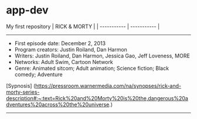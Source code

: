 # app-dev
My first repository
| RICK & MORTY |
| ----------- | ----------- |

---

- First episode date: December 2, 2013
- Program creators: Justin Roiland, Dan Harmon
- Writers: Justin Roiland, Dan Harmon, Jessica Gao, Jeff Loveness, MORE
- Networks: Adult Swim, Cartoon Network
- Genre: Animated sitcom; Adult animation; Science fiction; Black comedy; Adventure

[Sypnosis] (https://pressroom.warnermedia.com/na/synopses/rick-and-morty-series-description#:~:text=Rick%20and%20Morty%20is%20the,dangerous%20adventures%20across%20the%20universe.)

***
